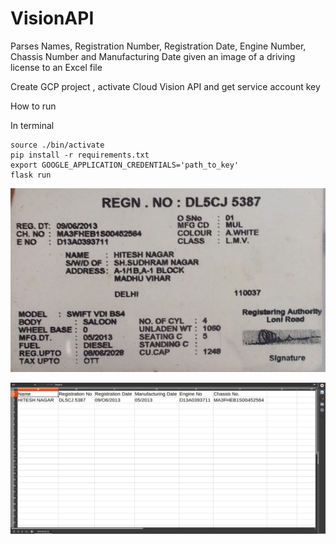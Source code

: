 # VisionAPI

Parses Names, Registration Number, Registration Date, Engine Number, Chassis Number and Manufacturing Date given an image of a driving license to an Excel file

Create GCP project , activate Cloud Vision API and get service account key

How to run

In terminal

```
source ./bin/activate
pip install -r requirements.txt
export GOOGLE_APPLICATION_CREDENTIALS='path_to_key'
flask run
```

![Driving License](https://github.com/Nirmal2000/VisionAPI/blob/master/static/9.jpg)

![Result](https://github.com/Nirmal2000/VisionAPI/blob/master/static/result.jpg)
